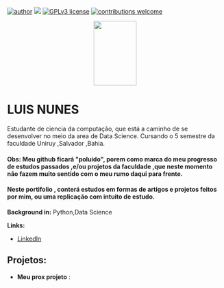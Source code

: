 [![author](https://img.shields.io/badge/name-Luis%20Nunes-red)](https://www.linkedin.com/in/luisnunes30) [![](https://img.shields.io/badge/python-3.7+-blue.svg)](https://www.python.org/downloads/release/python-365/) [![GPLv3 license](https://img.shields.io/badge/License-GPLv3-blue.svg)](http://perso.crans.org/besson/LICENSE.html) [![contributions welcome](https://img.shields.io/badge/contributions-welcome-brightgreen.svg?style=flat)](https://github.com/carlosfab/data_science/issues)

<p align="center">
  <img src="brasil.png" width="100" 
     height="150" >
</p>

# LUIS NUNES

Estudante de ciencia da computação, que está a caminho de se desenvolver no meio da area de Data Science. Cursando o 5 semestre da faculdade Uniruy ,Salvador ,Bahia.
#### **Obs: Meu github ficará "poluido", porem como marca do meu progresso de estudos passados ,e/ou projetos da faculdade ,que neste momento não fazem muito sentido com o meu rumo daqui para frente.**
#### Neste portifolio , conterá estudos em formas de artigos e projetos feitos por mim, ou uma replicação com intuito de estudo.
**Background in:** Python,Data Science


**Links:**
* [LinkedIn](https://www.linkedin.com/in/luisnunes3)


## Projetos:

* **Meu prox projeto** : 
